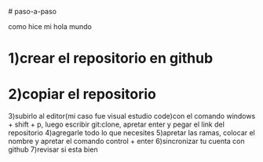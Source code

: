 <css># paso-a-paso
<head> como hice mi hola mundo </head>
<h1>1)crear el repositorio en github</h1><BASEFONT SIZE=90%>
<h1>2)copiar el repositorio</h1>
3)subirlo al editor(mi caso fue visual estudio code)con el comando windows + shift + p, luego escribir git:clone, apretar enter y pegar el link del repositorio
4)agregarle todo lo que necesites
5)apretar las ramas, colocar el nombre y apretar el comando control + enter
6)sincronizar tu cuenta con github 
7)revisar si esta bien 